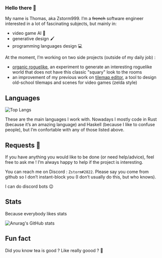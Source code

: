 ### Hello there 👋


My name is Thomas, aka Zstorm999. I’m a ~~french~~ software engineer interested in a lot of fascinating subjects, but mainly in:
- video game AI :robot:
- generative design :paintbrush: 
- programming languages design :computer:


At the moment, I’m working on two side projects (outside of my daily job) :
- [organic roguelike](https://github.com/Zstorm999/organic-roguelike), an experiment to generate an interesting roguelike world that does not have this classic "squary" look to the rooms
- an improvement of my previous work on [tilemap editor](https://github.com/Zstorm999/tilemap_editor), a tool to design old-school tilemaps and scenes for video games (zelda style)

## Languages


![Top Langs](https://github-readme-stats.vercel.app/api/top-langs/?username=Zstorm999&theme=tokyonight&layout=compact)

These are the main languages I work with. Nowadays I mostly code in Rust (because it’s an amazing language) and Haskell (because I like to confuse people), but I’m confortable with any of those listed above.

## Requests :email:

If you have anything you would like to be done (or need help/advice), feel free to ask me ! I’m always happy to help if the project is interesting.

You can reach me on Discord : `Zstorm#2822`. Please say you come from github so I don’t instant-block you (I don’t usually do this, but who knows).

<!-- add email here -->


I can do discord bots :wink:

## Stats

Because everybody likes stats

![Anurag's GitHub stats](https://github-readme-stats.vercel.app/api?username=Zstorm999&show_icons=true&theme=tokyonight)

## Fun fact

Did you know tea is good ? Like really goood ? :tea:
